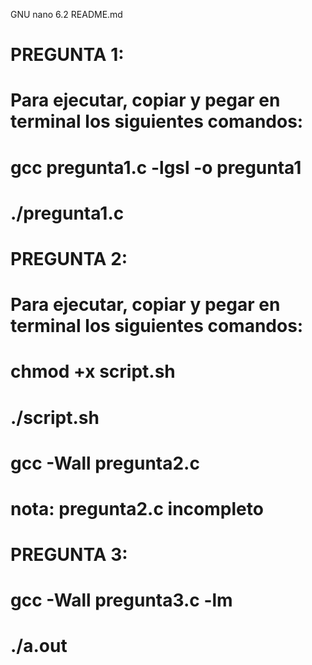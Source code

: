   GNU nano 6.2                                 README.md                                          
# PREGUNTA 1:
# Para ejecutar, copiar y pegar en terminal los siguientes comandos:
#               gcc pregunta1.c -lgsl -o pregunta1
#               ./pregunta1.c

# PREGUNTA 2:
# Para ejecutar, copiar y pegar en terminal los siguientes comandos:
#               chmod +x script.sh
#               ./script.sh
#               gcc -Wall pregunta2.c                
#
# nota: pregunta2.c incompleto
#
# PREGUNTA 3:
#
#               gcc -Wall pregunta3.c -lm
#               ./a.out
